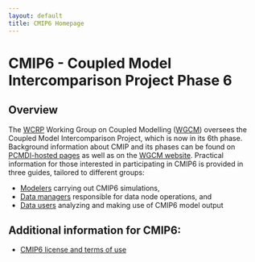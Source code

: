```yaml
---
layout: default
title: CMIP6 Homepage
---
```


# CMIP6 - Coupled Model Intercomparison Project Phase 6

## Overview
The [WCRP][WCRP] Working Group on Coupled Modelling ([WGCM][WGCM]) oversees the
Coupled Model Intercomparison Project, which is now in its 6th phase. Background
information about CMIP and its phases can be found on [PCMDI-hosted pages][MIPs]
as well as on the [WGCM website][WGCM]. Practical information for those interested
in participating in CMIP6 is provided in three guides, tailored to different groups:

* [Modelers][modelers] carrying out CMIP6 simulations,
* [Data managers][dataManagers] responsible for data node operations, and
* [Data users][dataUsers] analyzing and making use of CMIP6 model output

## Additional information for CMIP6:
 * [CMIP6 license and terms of use][termsOfUse]

[WCRP]: https://www.wcrp-climate.org
[WGCM]: https://www.wcrp-climate.org/wgcm-overview
[MIPs]: https://pcmdi.llnl.gov/mips
[modelers]: Guide/modelers.html
[dataManagers]: Guide/dataManagers.html
[dataUsers]: Guide/dataUsers.html
[termsOfUse]: TermsOfUse/TermsOfUse6-1.html
